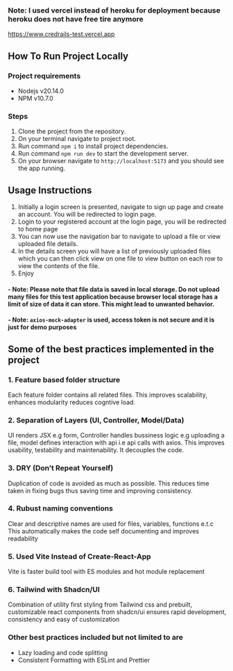### Note: I used vercel instead of heroku for deployment because heroku does not have free tire anymore

https://www.credrails-test.vercel.app

## How To Run Project Locally
### Project requirements
- Nodejs v20.14.0
- NPM v10.7.0
### Steps
1. Clone the project from the repository.
2. On your terminal navigate to project root.
3. Run command  ```npm i``` to install project dependencies.
4. Run command  ```npm run dev``` to start the development server.
5. On your browser navigate to ```http://localhost:5173``` and you should see the app running.

## Usage Instructions
1. Initially a login screen is presented, navigate to sign up page and create an account. You will be redirected to login page.
2. Login to your registered account at the login page, you will be redirected to home page
3. You can now use the navigation bar to navigate to upload a file  or view uploaded file details.
4. In the details screen you will have a list of previously uploaded files which you can then click view on one file to view button on each row to view the contents of the file.
5. Enjoy

#### - Note: Please note that file data is saved in local storage. Do not upload many files for this test application because browser local storage has a limit of size of data it can store. This might lead to unwanted behavior.

#### - Note: ```axios-mock-adapter``` is used, access token is not secure and it is just for demo purposes

## Some of the best practices implemented in the project
### 1. Feature based folder structure
Each feature folder contains all related files. This improves scalability, enhances modularity reduces cogntive load.

### 2. Separation of Layers (UI, Controller, Model/Data)

UI renders JSX e.g form, Controller handles bussiness logic e.g uploading a file, model defines interaction with api i.e api calls with axios. This improves usability, testability and maintenability. It decouples the code.

### 3. DRY (Don’t Repeat Yourself)

Duplication of code is avoided as much as possible. This reduces time taken in fixing bugs thus saving time and improving consistency.

### 4. Rubust naming conventions

Clear and descriptive names are used for files, variables, functions e.t.c
This automatically makes the code self documenting and improves readability

### 5. Used Vite Instead of Create-React-App

Vite is faster build tool with ES modules and hot module replacement

### 6. Tailwind with Shadcn/UI

Combination of utility first styling from Tailwind css and prebuilt, customizable react components from shadcn/ui ensures rapid development, consistency and easy of customization

### Other best practices included but not limited to are
- Lazy loading and code splitting
- Consistent Formatting with ESLint and Prettier






